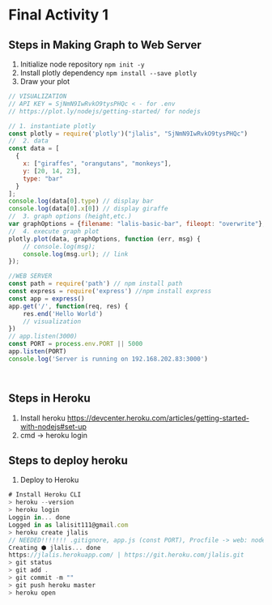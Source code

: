 # Final Activity 1

## Steps in Making Graph to Web Server
1. Initialize node repository ```npm init -y```
2. Install plotly dependency ```npm install --save plotly```
3. Draw your plot
```js
// VISUALIZATION 
// API KEY = SjNmN9IwRvkO9tysPHQc < - for .env
// https://plot.ly/nodejs/getting-started/ for nodejs

// 1. instantiate plotly
const plotly = require('plotly')("jlalis", "SjNmN9IwRvkO9tysPHQc")
//  2. data
const data = [
  {
    x: ["giraffes", "orangutans", "monkeys"],
    y: [20, 14, 23],
    type: "bar"
  }
];
console.log(data[0].type) // display bar
console.log(data[0].x[0]) // display giraffe
//  3. graph options (height,etc.)
var graphOptions = {filename: "lalis-basic-bar", fileopt: "overwrite"};
//  4. execute graph plot
plotly.plot(data, graphOptions, function (err, msg) {
    // console.log(msg);
    console.log(msg.url); // link
});

//WEB SERVER
const path = require('path') // npm install path
const express = require('express') //npm install express
const app = express()
app.get('/', function(req, res) {
    res.end('Hello World')
    // visualization
})
// app.listen(3000)
const PORT = process.env.PORT || 5000
app.listen(PORT)
console.log('Server is running on 192.168.202.83:3000')




```

<!-- ```bash
> npm init -y

``` -->

## Steps in Heroku
1. Install heroku https://devcenter.heroku.com/articles/getting-started-with-nodejs#set-up
2. cmd -> heroku login

## Steps to deploy heroku
1. Deploy to Heroku
``` js
# Install Heroku CLI
> heroku --version
> heroku login
Loggin in... done
Logged in as lalisit111@gmail.com
> heroku create jlalis
// NEEDED!!!!!!! .gitignore, app.js (const PORT), Procfile -> web: node app.js
Creating ⬢ jlalis... done
https://jlalis.herokuapp.com/ | https://git.heroku.com/jlalis.git
> git status
> git add .
> git commit -m ""
> git push heroku master
> heroku open
```
